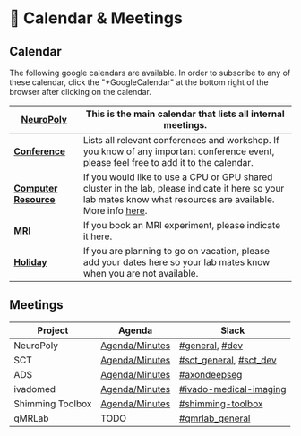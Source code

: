 # <span>📅</span> Calendar & Meetings

## Calendar

The following google calendars are available. In order to subscribe to any of these calendar, click the "+GoogleCalendar" at the bottom right of the browser after clicking on the calendar.

| [**NeuroPoly**](https://calendar.google.com/calendar/embed?src=h4tfirrturtt83oamhht396uv8%40group.calendar.google.com&ctz=America%2FToronto) | This is the main calendar that lists all internal meetings. | 
| --- | --- |
| [**Conference**](https://calendar.google.com/calendar/embed?src=min92rurvg89o5bci90qs5iqc0%40group.calendar.google.com&ctz=America%2FToronto) | Lists all relevant conferences and workshop. If you know of any important conference event, please feel free to add it to the calendar. |
| [**Computer Resource**](https://calendar.google.com/calendar/embed?src=4mg6bgd9pv55thf9486t2miht8%40group.calendar.google.com&ctz=America%2FToronto) | If you would like to use a CPU or GPU shared cluster in the lab, please indicate it here so your lab mates know what resources are available. More info [here](https://intranet.neuro.polymtl.ca/computing-resources/computing-resources-neuropoly#computingprogramming_stations). |
| [**MRI**](https://calendar.google.com/calendar/embed?src=k4moiei5d2lh84iokouk6lt84o%40group.calendar.google.com&ctz=America%2FToronto) | If you book an MRI experiment, please indicate it here. |
| [**Holiday**](https://calendar.google.com/calendar/embed?src=qtrbj6k5msf69q65gtiv0fnogc%40group.calendar.google.com&ctz=America%2FToronto) | If you are planning to go on vacation, please add your dates here so your lab mates know when you are not available. |

## Meetings

| Project | Agenda | Slack |
| ------- | ------ | ----- |
| NeuroPoly | [Agenda​/Minutes](https://docs.google.com/document/d/1yCsdUsbBZkHjDcf86_kN2ivh9G86B_VqnJ-dW5ZT4FM/edit#heading=h.vf0bbedsu4ln) | [#general](https://neuropoly.slack.com/archives/C034UD4QW), [#dev](https://neuropoly.slack.com/archives/C01TA54MW72) |
| SCT | ​[Agenda/Minutes](https://docs.google.com/document/d/1ItApJQfajO2lRzOU2yenWbeRg6alfsdut3J4AVVdo78/edit#heading=h.hy6n5q7hqlg0) | [#sct_general](https://neuropoly.slack.com/archives/CB27THD2T), [#sct_dev](https://neuropoly.slack.com/archives/CAW9X21D5) |
| ADS | [Agenda/Minutes](https://docs.google.com/document/d/1C-72TFgG_tn4FDEQCjoecS4SloS__eQtNuYs-xOcKxQ/edit) | [#axondeepseg](https://neuropoly.slack.com/archives/CB0KLDR09) |	
| ivadomed | [Agenda/Minutes](https://docs.google.com/document/d/19mEHKOZKFdprb3UPQYxmfO46mn0bPQfOgE-WPdeF7AQ/edit#) | [#ivado-medical-imaging](https://neuropoly.slack.com/archives/C8JM2P004) |
| Shimming Toolbox | [Agenda/Minutes](https://docs.google.com/document/d/1CKpGLPcQ133hNdVa-Hzk5AINkJiQ13-uBEiDogpE8sg/edit#) | [#shimming-toolbox​](https://neuropoly.slack.com/archives/CQXMSG4UU) |
| qMRLab | TODO | [#qmrlab_general](https://neuropoly.slack.com/archives/C72MGA2RW) |
